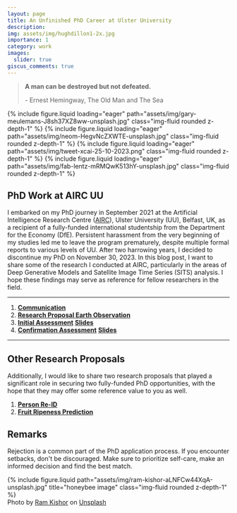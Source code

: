```yaml
---
layout: page
title: An Unfinished PhD Career at Ulster University
description: 
img: assets/img/hughdillon1-2x.jpg
importance: 1
category: work
images:
  slider: true
giscus_comments: true
---
```


<blockquote>
    <p><b>A man can be destroyed but not defeated.</b></p>
    <footer>- Ernest Hemingway, The Old Man and The Sea</footer>
</blockquote>

<swiper-container keyboard="true" navigation="true" pagination="true" pagination-clickable="true" pagination-dynamic-bullets="true" rewind="true">
  <swiper-slide>{% include figure.liquid loading="eager" path="assets/img/gary-meulemans-J8sh37XZ8ww-unsplash.jpg" class="img-fluid rounded z-depth-1" %}</swiper-slide>
  <swiper-slide>{% include figure.liquid loading="eager" path="assets/img/neom-HegvNcZXWTE-unsplash.jpg" class="img-fluid rounded z-depth-1" %}</swiper-slide>
  <swiper-slide>{% include figure.liquid loading="eager" path="assets/img/tweet-xcai-25-10-2023.png" class="img-fluid rounded z-depth-1" %}</swiper-slide>
  <swiper-slide>{% include figure.liquid loading="eager" path="assets/img/fab-lentz-mRMQwK513hY-unsplash.jpg" class="img-fluid rounded z-depth-1" %}</swiper-slide>
</swiper-container>

## PhD Work at AIRC UU

I embarked on my PhD journey in September 2021 at the Artificial Intelligence Research Centre (<a href="https://www.ulster.ac.uk/research/topic/computer-science/artificial-intelligence">AIRC</a>), Ulster University (UU), Belfast, UK, as a recipient of a fully-funded international studentship from the Department for the Economy (DfE). Persistent harassment from the very beginning of my studies led me to leave the program prematurely, despite multiple formal reports to various levels of UU. After two harrowing years, I decided to discontinue my PhD on November 30, 2023. In this blog post, I want to share some of the research I conducted at AIRC, particularly in the areas of Deep Generative Models and Satellite Image Time Series (SITS) analysis. I hope these findings may serve as reference for fellow researchers in the field.

---

<ol>
  <li><a href="/assets/pdf/communication.pdf"><b>Communication</b></a></li>
  <li><a href="/assets/pdf/research_proposal_earth_observation_uu.pdf"><b>Research Proposal Earth Observation</b></a></li>
  <li><a href="/assets/pdf/initial_assessment_uu.pdf"><b>Initial Assessment</b></a> <a href="/assets/pdf/100_day_viva_uu_slides.pdf"><b>Slides</b></a></li>
  <li><a href="/assets/pdf/confirmation_assessment_uu.pdf"><b>Confirmation Assessment</b></a> <a href="/assets/pdf/confirmation_assessment_uu_slides.pdf"><b>Slides</b></a></li>
</ol>

---

## Other Research Proposals

Additionally, I would like to share two research proposals that played a significant role in securing two fully-funded PhD opportunities, with the hope that they may offer some reference value to you as well.

<ol>
  <li><a href="/assets/pdf/research_proposal_person_reid_xcai.pdf"><b>Person Re-ID</b></a></li>
  <li><a href="/assets/pdf/research_proposal_time_series_analysis_xcai.pdf"><b>Fruit Ripeness Prediction</b></a></li>
</ol>

## Remarks

Rejection is a common part of the PhD application process. If you encounter setbacks, don't be discouraged. Make sure to prioritize self-care, make an informed decision and find the best match.

<div class="row">
    <div class="col-sm mt-3 mt-md-0">
        {% include figure.liquid path="assets/img/ram-kishor-aLNFCw44XqA-unsplash.jpg" title="honeybee image" class="img-fluid rounded z-depth-1" %}
    </div>
</div>
<div>
Photo by <a href="https://unsplash.com/@kishor1176?utm_content=creditCopyText&utm_medium=referral&utm_source=unsplash">Ram Kishor</a> on <a href="https://unsplash.com/photos/a-bee-sitting-on-top-of-a-white-flower-aLNFCw44XqA?utm_content=creditCopyText&utm_medium=referral&utm_source=unsplash">Unsplash</a>
</div>
